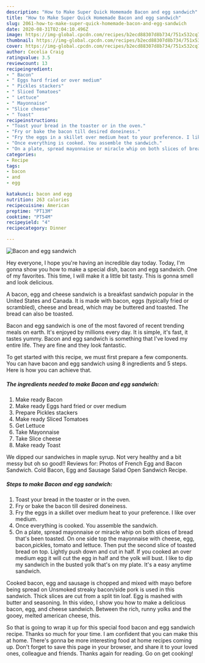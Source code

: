 ```yaml
---
description: "How to Make Super Quick Homemade Bacon and egg sandwich"
title: "How to Make Super Quick Homemade Bacon and egg sandwich"
slug: 2061-how-to-make-super-quick-homemade-bacon-and-egg-sandwich
date: 2020-08-31T02:04:10.496Z
image: https://img-global.cpcdn.com/recipes/b2ecd88307d8b734/751x532cq70/bacon-and-egg-sandwich-recipe-main-photo.jpg
thumbnail: https://img-global.cpcdn.com/recipes/b2ecd88307d8b734/751x532cq70/bacon-and-egg-sandwich-recipe-main-photo.jpg
cover: https://img-global.cpcdn.com/recipes/b2ecd88307d8b734/751x532cq70/bacon-and-egg-sandwich-recipe-main-photo.jpg
author: Cecelia Craig
ratingvalue: 3.5
reviewcount: 13
recipeingredient:
- " Bacon"
- " Eggs hard fried or over medium"
- " Pickles stackers"
- " Sliced Tomatoes"
- " Lettuce"
- " Mayonnaise"
- "Slice cheese"
- " Toast"
recipeinstructions:
- "Toast your bread in the toaster or in the oven."
- "Fry or bake the bacon till desired doneiness."
- "Fry the eggs in a skillet over medium heat to your preference. I like over medium."
- "Once everything is cooked. You assemble the sandwich."
- "On a plate, spread mayonnaise or miracle whip on both slices of bread that&#39;s been toasted. On one side top the mayonnaise with cheese, egg, bacon,pickles, tomato and lettuce. Then put the second slice of toasted bread on top. Lightly push down and cut in half. If you cooked an over medium egg it will cut the egg in half and the yolk will bust. I like to dip my sandwich in the busted yolk that&#39;s on my plate. It&#39;s a easy anytime sandwich."
categories:
- Recipe
tags:
- bacon
- and
- egg

katakunci: bacon and egg 
nutrition: 263 calories
recipecuisine: American
preptime: "PT13M"
cooktime: "PT54M"
recipeyield: "4"
recipecategory: Dinner

---
```



![Bacon and egg sandwich](https://img-global.cpcdn.com/recipes/b2ecd88307d8b734/751x532cq70/bacon-and-egg-sandwich-recipe-main-photo.jpg)

Hey everyone, I hope you're having an incredible day today. Today, I'm gonna show you how to make a special dish, bacon and egg sandwich. One of my favorites. This time, I will make it a little bit tasty. This is gonna smell and look delicious.

A bacon, egg and cheese sandwich is a breakfast sandwich popular in the United States and Canada. It is made with bacon, eggs (typically fried or scrambled), cheese and bread, which may be buttered and toasted. The bread can also be toasted.

Bacon and egg sandwich is one of the most favored of recent trending meals on earth. It's enjoyed by millions every day. It is simple, it's fast, it tastes yummy. Bacon and egg sandwich is something that I've loved my entire life. They are fine and they look fantastic.


To get started with this recipe, we must first prepare a few components. You can have bacon and egg sandwich using 8 ingredients and 5 steps. Here is how you can achieve that.

<!--inarticleads1-->

##### The ingredients needed to make Bacon and egg sandwich:

1. Make ready  Bacon
1. Make ready  Eggs hard fried or over medium
1. Prepare  Pickles stackers
1. Make ready  Sliced Tomatoes
1. Get  Lettuce
1. Take  Mayonnaise
1. Take Slice cheese
1. Make ready  Toast


We dipped our sandwiches in maple syrup. Not very healthy and a bit messy but oh so good!! Reviews for: Photos of French Egg and Bacon Sandwich. Cold Bacon, Egg and Sausage Salad Open Sandwich Recipe. 

<!--inarticleads2-->

##### Steps to make Bacon and egg sandwich:

1. Toast your bread in the toaster or in the oven.
1. Fry or bake the bacon till desired doneiness.
1. Fry the eggs in a skillet over medium heat to your preference. I like over medium.
1. Once everything is cooked. You assemble the sandwich.
1. On a plate, spread mayonnaise or miracle whip on both slices of bread that&#39;s been toasted. On one side top the mayonnaise with cheese, egg, bacon,pickles, tomato and lettuce. Then put the second slice of toasted bread on top. Lightly push down and cut in half. If you cooked an over medium egg it will cut the egg in half and the yolk will bust. I like to dip my sandwich in the busted yolk that&#39;s on my plate. It&#39;s a easy anytime sandwich.


Cooked bacon, egg and sausage is chopped and mixed with mayo before being spread on Unsmoked streaky bacon/side pork is used in this sandwich. Thick slices are cut from a split tin loaf. Egg is mashed with butter and seasoning. In this video, I show you how to make a delicious bacon, egg, and cheese sandwich. Between the rich, runny yolks and the gooey, melted american cheese, this. 

So that is going to wrap it up for this special food bacon and egg sandwich recipe. Thanks so much for your time. I am confident that you can make this at home. There's gonna be more interesting food at home recipes coming up. Don't forget to save this page in your browser, and share it to your loved ones, colleague and friends. Thanks again for reading. Go on get cooking!
